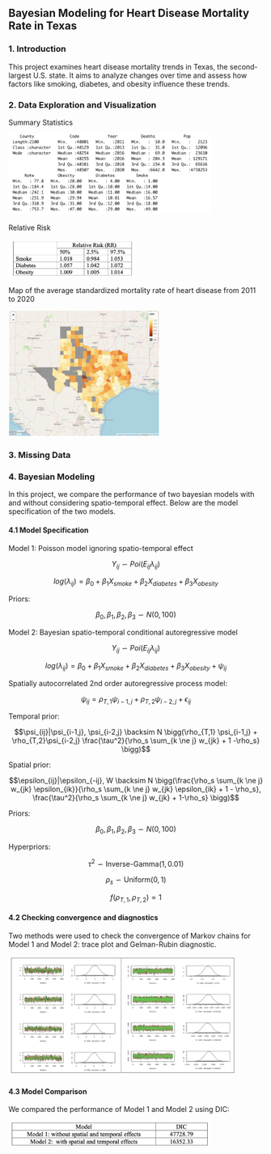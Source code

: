 ## Bayesian Modeling for Heart Disease Mortality Rate in Texas

### 1. Introduction

This project examines heart disease mortality trends in Texas, the second-largest U.S. state. It aims to analyze changes over time and assess how factors like smoking, diabetes, and obesity influence these trends.

### 2. Data Exploration and Visualization

Summary Statistics

<img src="docs/summary.png" width="400" />

Relative Risk

<img src="docs/risk.png" width="250" />

Map of the average standardized mortality rate of heart disease from 2011 to 2020

<img src="docs/map.png" width="300" />

### 3. Missing Data

### 4. Bayesian Modeling

In this project, we compare the performance of two bayesian models with and without considering spatio-temporal effect. Below are the model specification of the two models.

#### 4.1 Model Specification

Model 1: Poisson model ignoring spatio-temporal effect

$$Y_{ij} \backsim Poi(E_{ij}\lambda_{ij})$$

$$log(\lambda_{ij}) = \beta_0 + \beta_1  X_{smoke} + \beta_2  X_{diabetes} + \beta_3  X_{obesity}$$

Priors: 

$$\beta_0, \beta_1, \beta_2, \beta_3 \backsim N(0,100)$$

Model 2: Bayesian spatio-temporal conditional autoregressive model

$$Y_{ij} \backsim Poi(E_{ij}\lambda_{ij})$$

$$log(\lambda_{ij}) = \beta_0 + \beta_1  X_{smoke} + \beta_2  X_{diabetes} + \beta_3  X_{obesity} + \psi_{ij}$$

Spatially autocorrelated 2nd order autoregressive process model:

$$\psi_{ij} = \rho_{T,1} \psi_{i-1,j}+\rho_{T,2}\psi_{i-2,j} + \epsilon_{ij}$$

Temporal prior:

$$\psi_{ij}|\psi_{i-1,j}, \psi_{i-2,j} \backsim N \bigg(\rho_{T,1} \psi_{i-1,j} + \rho_{T,2}\psi_{i-2,j} \frac{\tau^2}{\rho_s \sum_{k \ne j} w_{jk} + 1 -\rho_s} \bigg)$$

Spatial prior:

$$\epsilon_{ij}|\epsilon_{-ij}, W \backsim N \bigg(\frac{\rho_s \sum_{k \ne j} w_{jk} \epsilon_{ik}}{\rho_s \sum_{k \ne j} w_{jk} \epsilon_{ik} + 1 - \rho_s}, \frac{\tau^2}{\rho_s \sum_{k \ne j} w_{jk} + 1-\rho_s} \bigg)$$

Priors:

$$\beta_0, \beta_1, \beta_2, \beta_3 \backsim N(0,100)$$

Hyperpriors:

$$\tau^2 \backsim \text{Inverse-Gamma}(1, 0.01)$$

$$\rho_s \backsim \text{Uniform}(0,1)$$

$$f(\rho_{T,1}, \rho_{T,2}) \propto 1$$

#### 4.2 Checking convergence and diagnostics

Two methods were used to check the convergence of Markov chains for Model 1 and Model 2: trace plot and Gelman-Rubin diagnostic.

<img src="docs/trace.png" width="450" />

#### 4.3 Model Comparison

We compared the performance of Model 1 and Model 2 using DIC:

<img src="docs/DIC.png" width="400" />
